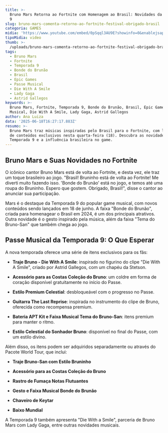 ```yaml
---
title: >-
  Bruno Mars Retorna ao Fortnite com Homenagem ao Brasil: Novidades da Temporada
  9
slug: bruno-mars-comenta-retorno-ao-fortnite-festival-obrigado-brasil
categoria: GAMES
midia: 'https://www.youtube.com/embed/0pSqql3AU9E?showinfo=0&enablejsapi=1'
tipoMidia: video
thumb: >-
  /uploads/bruno-mars-comenta-retorno-ao-fortnite-festival-obrigado-brasil-thumb.jpg
tags:
  - Bruno Mars
  - Fortnite
  - Temporada 9
  - Bonde do Brunão
  - Brasil
  - Epic Games
  - Passe Musical
  - Die With A Smile
  - Lady Gaga
  - Astrid Gallegos
keywords: >-
  Bruno Mars, Fortnite, Temporada 9, Bonde do Brunão, Brasil, Epic Games, Passe
  Musical, Die With A Smile, Lady Gaga, Astrid Gallegos
author: Ana Luiza
data: '2025-06-18T16:27:17.883Z'
resumo: >-
  Bruno Mars traz músicas inspiradas pelo Brasil para o Fortnite, com lançamento
  de conteúdos exclusivos nesta quarta-feira (18). Descubra as novidades da
  Temporada 9 e a influência brasileira no game.
---
```


## Bruno Mars e Suas Novidades no Fortnite

O icônico cantor Bruno Mars está de volta ao Fortnite, e desta vez, ele traz um toque brasileiro ao jogo. "Brasil! Bruninho está de volta ao Fortnite! Me diverti muito fazendo isso. 'Bonde do Brunão' está no jogo, e temos até uma roupa do Bruninho. Espero que gostem. Obrigado, Brasil!", disse o cantor ao anunciar sua participação.

Mars é o destaque da Temporada 9 do popular game musical, com novos conteúdos sendo lançados em 18 de junho. A faixa "Bonde do Brunão", criada para homenagear o Brasil em 2024, é um dos principais atrativos. Outra novidade é o gesto inspirado pela música, além da faixa "Tema do Bruno-San" que também chega ao jogo.

## Passe Musical da Temporada 9: O Que Esperar

A nova temporada oferece uma série de itens exclusivos para os fãs:

- **Traje Bruno - Die With A Smile**: inspirado no figurino do clipe "Die With A Smile", criado por Astrid Gallegos, com um chapéu da Stetson.

- **Acessório para as Costas Coleção do Bruno**: um coldre em forma de coração disponível gratuitamente no início do Passe.

- **Estilo Premium Celestial**: desbloqueável com o progresso no Passe.

- **Guitarra The Last Reprise**: inspirada no instrumento do clipe de Bruno, oferecida como recompensa premium.

- **Bateria APT Kit e Faixa Musical Tema do Bruno-San**: itens premium para manter o ritmo.

- **Estilo Celestial do Sonhador Bruno**: disponível no final do Passe, com um estilo divino.

Além disso, os itens podem ser adquiridos separadamente ou através do Pacote World Tour, que inclui:

- **Traje Bruno-San com Estilo Bruninho**

- **Acessório para as Costas Coleção do Bruno**

- **Rastro de Fumaça Notas Flutuantes**

- **Gesto e Faixa Musical Bonde do Brunão**

- **Chaveiro de Keytar**

- **Baixo Mundial**

A Temporada 9 também apresenta "Die With a Smile", parceria de Bruno Mars com Lady Gaga, entre outras novidades musicais.
